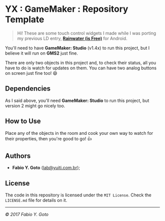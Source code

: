 YX : GameMaker : Repository Template
====================================

> Hi! These are some touch control widgets I made while I was porting my previous LD entry, **[Rainwater (is Free)](http://ludumdare.com/compo/ludum-dare-37/?action=preview&uid=50909)** for Android.

You'll need to have **GameMaker: Studio** (v1.4x) to run this project, but I believe it will run on **GMS2** just fine.

There are only two objects in this project and, to check their status, all you have to do is watch for updates on them. You can have two analog buttons on screen just fine too! :smile:

## Dependencies

As I said above, you'll need **GameMaker: Studio** to run this project, but version 2 might go nicely too.

## How to Use

Place any of the objects in the room and cook your own way to watch for their properties, then you're good to go! :+1:

## Authors

- **Fabio Y. Goto** ([lab@yuiti.com.br][mailto01]);

## License

The code in this repository is licensed under the `MIT License`. Check the `LICENSE.md` file for details on it.

-----

_© 2017 Fabio Y. Goto_

[\\]: ======================================================================

[mailto01]: mailto:lab@yuiti.com.br

[\\]: ======================================================================

